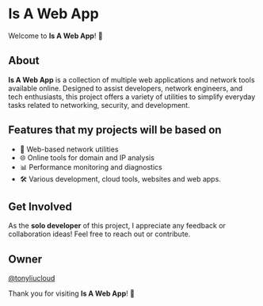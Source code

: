 # Is A Web App

Welcome to **Is A Web App**! 🚀

## About
**Is A Web App** is a collection of multiple web applications and network tools available online. Designed to assist developers, network engineers, and tech enthusiasts, this project offers a variety of utilities to simplify everyday tasks related to networking, security, and development.

## Features that my projects will be based on
- 🔧 Web-based network utilities
- 🌐 Online tools for domain and IP analysis
- 📊 Performance monitoring and diagnostics
- 🛠 Various development, cloud tools, websites and web apps.

## Get Involved
As the **solo developer** of this project, I appreciate any feedback or collaboration ideas! Feel free to reach out or contribute.

## Owner
[@tonyliucloud](https://github.com/tonyliucloud)

Thank you for visiting **Is A Web App**! 🚀

